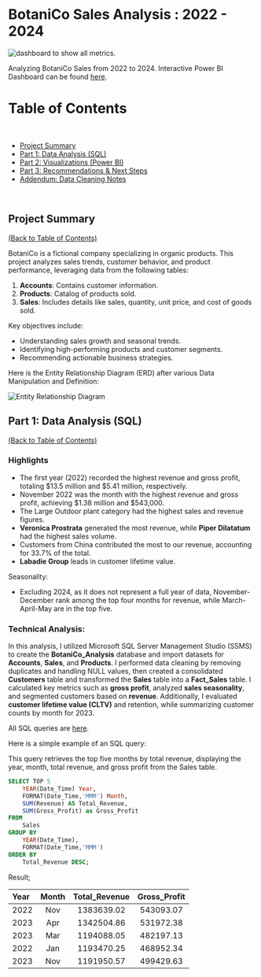 # BotaniCo Sales Analysis : 2022 - 2024

![dashboard to show all metrics.](https://imgur.com/KES4BRc.png)

Analyzing BotaniCo Sales from 2022 to 2024. Interactive Power BI Dashboard can be found [here](https://github.com/michaelomi/BotaniCo_Sales_Analysis/blob/main/BotaniCo_Dashboard.pbix).

# Table of Contents
  <a id = "table_of_contents"></a><br>
- [Project Summary](#project-summary)
- [Part 1: Data Analysis (SQL)](#data-analysis-sql)
- [Part 2: Visualizations (Power BI)](#visualizations-power-bi)
- [Part 3: Recommendations & Next Steps](#recommendations-next-steps)
- [Addendum: Data Cleaning Notes](#data-cleaning-notes)

<a id ="project-summary"></a><br>
## Project Summary
[(Back to Table of Contents)](#table_of_contents)

BotaniCo is a fictional company specializing in organic products. This project analyzes sales trends, customer behavior, and product performance, leveraging data from the following tables:
1. **Accounts**: Contains customer information.
2. **Products**: Catalog of products sold.
3. **Sales**: Includes details like sales, quantity, unit price, and cost of goods sold.

Key objectives include:
- Understanding sales growth and seasonal trends.
- Identifying high-performing products and customer segments.
- Recommending actionable business strategies.

Here is the Entity Relationship Diagram (ERD) after various Data Manipulation and Definition:

![Entity Relationship Diagram](https://imgur.com/O7C2fHt.png)

<a id='data-analysis-sql'></a>
## Part 1: Data Analysis (SQL)
[(Back to Table of Contents)](#table_of_contents)

### Highlights
- The first year (2022) recorded the highest revenue and gross profit, totaling $13.5 million and $5.41 million, respectively.
- November 2022 was the month with the highest revenue and gross profit, achieving $1.38 million and $543,000.
- The Large Outdoor plant category had the highest sales and revenue figures.
- **Veronica Prostrata** generated the most revenue, while **Piper Dilatatum** had the highest sales volume.
- Customers from China contributed the most to our revenue, accounting for 33.7% of the total.
- **Labadie Group** leads in customer lifetime value.

Seasonality:
- Excluding 2024, as it does not represent a full year of data, November-December rank among the top four months for revenue, while March-April-May are in the top five.

### Technical Analysis:

In this analysis, I utilized Microsoft SQL Server Management Studio (SSMS) to create the **BotaniCo_Analysis** database and import datasets for **Accounts**, **Sales**, and **Products**. I performed data cleaning by removing duplicates and handling NULL values, then created a consolidated **Customers** table and transformed the **Sales** table into a **Fact_Sales** table. I calculated key metrics such as **gross profit**, analyzed **sales seasonality**, and segmented customers based on **revenue**. Additionally, I evaluated **customer lifetime value (CLTV)** and retention, while summarizing customer counts by month for 2023.

All SQL queries are [here](https://github.com/michaelomi/BotaniCo_Sales_Analysis/blob/main/BotaniCo_Analysis.sql).

Here is a simple example of an SQL query:

This query retrieves the top five months by total revenue, displaying the year, month, total revenue, and gross profit from the Sales table.

```sql
SELECT TOP 5
    YEAR(Date_Time) Year,
	FORMAT(Date_Time,'MMM') Month,
	SUM(Revenue) AS Total_Revenue,
	SUM(Gross_Profit) as Gross_Profit
FROM 
    Sales
GROUP BY
    YEAR(Date_Time),
	FORMAT(Date_Time,'MMM')
ORDER BY
	Total_Revenue DESC;
```

Result;

|Year   | Month   | Total_Revenue | Gross_Profit  |
|:------|:-------:| :------------:| :------------:|
|2022   | Nov	  | 1383639.02	  | 543093.07     |
|2023	| Apr	  | 1342504.86	  | 531972.38     |
|2023	| Mar	  | 1194088.05	  | 482197.13     |
|2022	| Jan	  | 1193470.25	  | 468952.34     |
|2023	| Nov	  | 1191950.57	  | 499429.63     |



